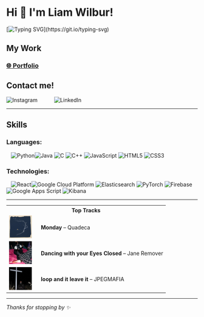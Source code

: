 # Hi 👋 I'm Liam Wilbur!

[![Typing SVG](https://readme-typing-svg.demolab.com?font=Fira+Code&size=15&letterSpacing=0.05&duration=2000&pause=700&width=435&lines=Welcome+to+my+profile!;I'm+Liam+-+a+current+CS+student+at+Stanford.;I+am+ambitious%2C+creative%2C++and+collaborative.;And+eager+to+contribute+to+meaningful+change.;For+fun%2C+I+love+listening+to+and+producing+music.;Explore+my+work+and+make+yourself+at+home!)](https://git.io/typing-svg)

## My Work
### [🌐 **Portfolio**](https://liam-wilbur.github.io)

## Contact me!

<a href="https://www.instagram.com/lwilbs_" target="_blank" rel="noopener noreferrer" style="text-decoration:none; margin-right:40px;">
  <img margin-right:40px; src="https://upload.wikimedia.org/wikipedia/commons/a/a5/Instagram_icon.png" alt="Instagram" width="36" height="36">
</a><a href="https://www.linkedin.com/in/liam-wilbur-1b2222236" target="_blank" rel="noopener noreferrer" style="text-decoration:none;">
  <img src="https://upload.wikimedia.org/wikipedia/commons/c/ca/LinkedIn_logo_initials.png" alt="LinkedIn" width="36" height="36">
</a>

<br>

---

## Skills
### Languages: 

<img style="margin-left:12px" src="https://cdn.jsdelivr.net/gh/devicons/devicon/icons/python/python-original.svg" height="45" alt="Python"/><img src="https://cdn.jsdelivr.net/gh/devicons/devicon/icons/java/java-original.svg" height="45" alt="Java"/> 
<img src="https://cdn.jsdelivr.net/gh/devicons/devicon/icons/c/c-original.svg" height="45" alt="C"/> 
<img src="https://cdn.jsdelivr.net/gh/devicons/devicon/icons/cplusplus/cplusplus-original.svg" height="45" alt="C++"/> 
<img src="https://cdn.jsdelivr.net/gh/devicons/devicon/icons/javascript/javascript-original.svg" height="45" alt="JavaScript"/> 
<img src="https://cdn.jsdelivr.net/gh/devicons/devicon/icons/html5/html5-original.svg" height="45" alt="HTML5"/> 
<img src="https://cdn.jsdelivr.net/gh/devicons/devicon/icons/css3/css3-original.svg" height="45" alt="CSS3"/> 

### Technologies:

<img style="margin-left:12px" src="https://cdn.jsdelivr.net/gh/devicons/devicon/icons/react/react-original.svg" height="45" alt="React"/><img src="https://cdn.jsdelivr.net/gh/devicons/devicon/icons/googlecloud/googlecloud-original.svg" height="45" alt="Google Cloud Platform"/>
<img src="https://cdn.simpleicons.org/elasticsearch/005571" height="45" alt="Elasticsearch"/>
<img src="https://cdn.jsdelivr.net/gh/devicons/devicon/icons/pytorch/pytorch-original.svg" height="45" alt="PyTorch"/>
<img src="https://cdn.jsdelivr.net/gh/devicons/devicon/icons/firebase/firebase-plain.svg" height="45" alt="Firebase"/>
<img src="https://cdn.simpleicons.org/googleappsscript/4285F4" height="45" alt="Google Apps Script"/>
<img src="https://cdn.simpleicons.org/kibana/E8478B" height="45" alt="Kibana"/>  

---


<table>
  <tr>
    <th colspan="2">Top Tracks</th>
  </tr>

  <tr>
    <td style="width:70px; vertical-align:middle;">
      <img src="tracks/monday.jpg" alt="Monday cover" width="60" height="60"/>
    </td>
    <td style="vertical-align:middle;">
      <strong>Monday</strong> – Quadeca
    </td>
  </tr>

  <tr>
    <td style="width:70px; vertical-align:middle;">
      <img src="tracks/dancing-with-my-eyes-closed.jpg" alt="Dancing with Your Eyes Closed cover" width="60" height="60"/>
    </td>
    <td style="vertical-align:middle;">
      <strong>Dancing with your Eyes Closed</strong> – Jane Remover
    </td>
  </tr>

  <tr>
    <td style="width:70px; vertical-align:middle;">
      <img src="tracks/loop-it-and-leave-it.jpg" alt="loop and it leave it cover" width="60" height="60"/>
    </td>
    <td style="vertical-align:middle;">
      <strong>loop and it leave it</strong> – JPEGMAFIA
    </td>
  </tr>
</table>


---
_Thanks for stopping by ✨_
